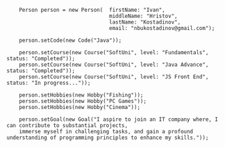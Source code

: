 
  
        Person person = new Person(  firstName: "Ivan",
                                     middleName: "Hristov",
                                     lastName: "Kostadinov",
                                     email: "nbukostadinov@gmail.com");

        person.setCode(new Code("Java"));

        person.setCourse(new Course("SoftUni", level: "Fundamentals", status: "Completed"));
        person.setCourse(new Course("SoftUni", level: "Java Advance", status: "Completed"));
        person.setCourse(new Course("SoftUni", level: "JS Front End", status: "In progress..."));

        person.setHobbies(new Hobby("Fishing"));
        person.setHobbies(new Hobby("PC Games"));
        person.setHobbies(new Hobby("Cinema"));

        person.setGoal(new Goal("I aspire to join an IT company where, I can contribute to substantial projects,
        immerse myself in challenging tasks, and gain a profound understanding of programming principles to enhance my skills."));

   

